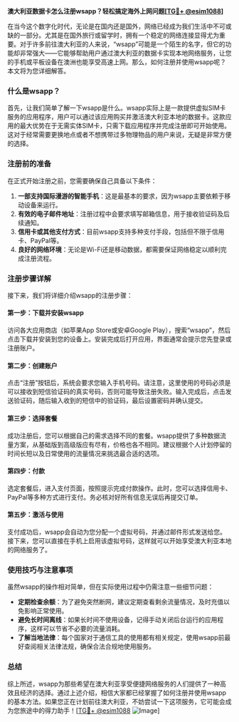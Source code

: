 **澳大利亚数据卡怎么注册wsapp？轻松搞定海外上网问题[[TG💪+ @esim1088](https://t.me/s/esim1088)]**

在当今这个数字化时代，无论是在国内还是国外，网络已经成为我们生活中不可或缺的一部分。尤其是在国外旅行或留学时，拥有一个稳定的网络连接显得尤为重要。对于许多前往澳大利亚的人来说，“wsapp”可能是一个陌生的名字，但它的功能却非常强大——它能够帮助用户通过澳大利亚的数据卡实现本地网络服务，让您的手机或平板设备在澳洲也能享受高速上网。那么，如何注册并使用wsapp呢？本文将为您详细解答。

### 什么是wsapp？

首先，让我们简单了解一下wsapp是什么。wsapp实际上是一款提供虚拟SIM卡服务的应用程序，用户可以通过该应用购买并激活澳大利亚本地的数据卡。这款应用的最大优势在于无需实体SIM卡，只需下载应用程序并完成注册即可开始使用。这对于经常需要更换地点或者不想携带过多物理物品的用户来说，无疑是非常方便的选择。

### 注册前的准备

在正式开始注册之前，您需要确保自己具备以下条件：

1. **一部支持国际漫游的智能手机**：这是最基本的要求，因为wsapp主要依赖于移动设备来运行。
2. **有效的电子邮件地址**：注册过程中会要求填写邮箱信息，用于接收验证码及后续通知。
3. **信用卡或其他支付方式**：目前wsapp支持多种支付手段，包括但不限于信用卡、PayPal等。
4. **良好的网络环境**：无论是Wi-Fi还是移动数据，都需要保证网络稳定以顺利完成注册流程。

### 注册步骤详解

接下来，我们将详细介绍wsapp的注册步骤：

#### 第一步：下载并安装wsapp
访问各大应用商店（如苹果App Store或安卓Google Play），搜索“wsapp”，然后点击下载并安装到您的设备上。安装完成后打开应用，界面通常会提示您先登录或注册账户。

#### 第二步：创建账户
点击“注册”按钮后，系统会要求您输入手机号码。请注意，这里使用的号码必须是可以接收到短信验证码的真实号码，否则可能导致注册失败。输入完成后，点击发送验证码，随后输入收到的短信中的验证码，最后设置密码并确认提交。

#### 第三步：选择套餐
成功注册后，您可以根据自己的需求选择不同的套餐。wsapp提供了多种数据流量方案，从基础版到高级版应有尽有，价格也各不相同。建议根据个人计划停留的时间长短以及日常使用的流量情况来挑选最合适的选项。

#### 第四步：付款
选定套餐后，进入支付页面，按照提示完成付款操作。此时，您可以选择信用卡、PayPal等多种方式进行支付。务必核对好所有信息无误后再提交订单。

#### 第五步：激活与使用
支付成功后，wsapp会自动为您分配一个虚拟号码，并通过邮件形式发送给您。接下来，您可以直接在手机上启用该虚拟号码，这样就可以开始享受澳大利亚本地的网络服务了。

### 使用技巧与注意事项

虽然wsapp的操作相对简单，但在实际使用过程中仍需注意一些细节问题：

- **定期检查余额**：为了避免突然断网，建议定期查看剩余流量情况，及时充值以免影响正常使用。
- **避免长时间离线**：如果长时间不使用设备，记得手动关闭后台运行的应用程序，这样可以节省不必要的流量消耗。
- **了解当地法律**：每个国家对于通信工具的使用都有相关规定，使用wsapp前最好查阅相关法律法规，确保合法合规地使用服务。

### 总结

综上所述，wsapp为那些希望在澳大利亚享受便捷网络服务的人们提供了一种高效且经济的选择。通过上述介绍，相信大家都已经掌握了如何注册并使用wsapp的基本方法。如果您正在计划前往澳大利亚，不妨尝试一下这项服务，它可能会成为您旅途中的得力助手！[[TG💪+ @esim1088](https://t.me/s/esim1088) ![Image](https://i.postimg.cc/4NQfJmqS/Snipaste-2025-05-13-00-14-12.png)]